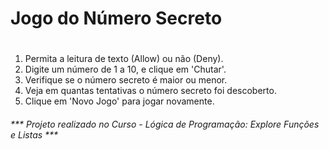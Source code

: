 # Jogo do Número Secreto <h1>

1. Permita a leitura de texto (Allow) ou não (Deny).
2. Digite um número de 1 a 10, e clique em 'Chutar'.
3. Verifique se o número secreto é maior ou menor.
4. Veja em quantas tentativas o número secreto foi descoberto.
5. Clique em 'Novo Jogo' para jogar novamente.


###### *** Projeto realizado no Curso - Lógica de Programação: Explore Funções e Listas *** <h6>
